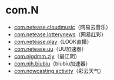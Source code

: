 # com.N

- [com.netease.cloudmusic](./com.netease.cloudmusic/readme.md)（网易云音乐）
- [com.netease.lotterynews](./com.netease.lotterynews/readme.md)（网易红彩）
- [com.netease.play](./com.netease.play/readme.md)（LOOK直播）
- [com.netease.uu](./com.netease.uu/readme.md)（UU加速器）
- [com.njgdmm.zjy](./com.njgdmm.zjy/readme.md)（最江阴）
- [com.njh.biubiu](./com.njh.biubiu/readme.md)（biubiu加速器）
- [com.nowcasting.activity](./com.nowcasting.activity/readme.md)（彩云天气）
